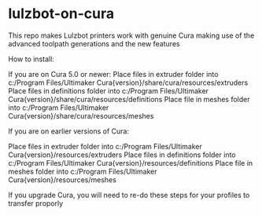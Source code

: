 # lulzbot-on-cura
This repo makes Lulzbot printers work with genuine Cura making use of the advanced toolpath generations and the new features

How to install:

If you are on Cura 5.0 or newer:
Place files in extruder folder into c:/Program Files/Ultimaker Cura{version}/share/cura/resources/extruders
Place files in definitions folder into c:/Program Files/Ultimaker Cura{version}/share/cura/resources/definitions
Place file in meshes folder into c:/Program Files/Ultimaker Cura{version}/share/cura/resources/meshes


If you are on earlier versions of Cura:

Place files in extruder folder into c:/Program Files/Ultimaker Cura{version}/resources/extruders
Place files in definitions folder into c:/Program Files/Ultimaker Cura{version}/resources/definitions
Place file in meshes folder into c:/Program Files/Ultimaker Cura{version}/resources/meshes

If you upgrade Cura, you will need to re-do these steps for your profiles to transfer proporly 
